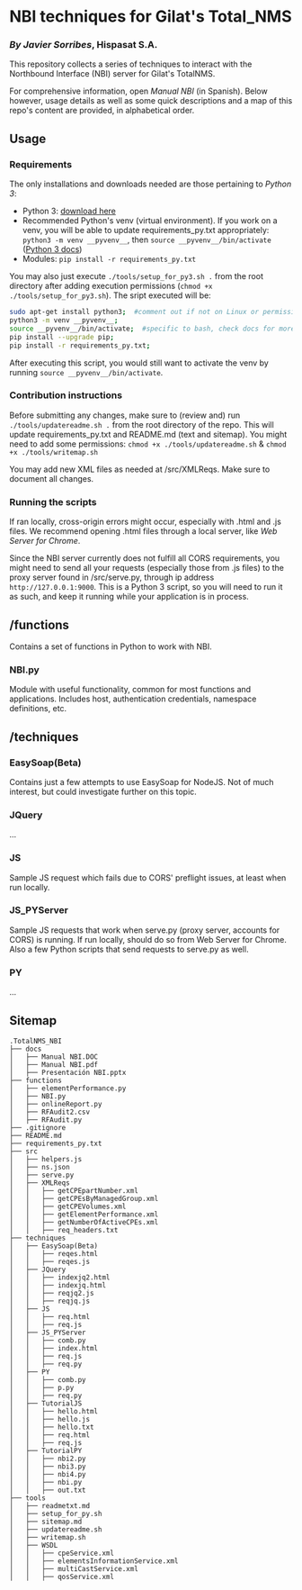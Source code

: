 NBI techniques for Gilat's Total_NMS
====================================
### *By Javier Sorribes*, Hispasat S.A.

This repository collects a series of techniques to interact with the Northbound Interface (NBI) server for Gilat's TotalNMS.

For comprehensive information, open *Manual NBI* (in Spanish). Below however, usage details as well as some quick descriptions and a map of this repo's content are provided, in alphabetical order.

Usage
-----
### Requirements
The only installations and downloads needed are those pertaining to *Python 3*:
- Python 3: [download here](https://www.python.org/downloads/)
- Recommended Python's venv (virtual environment). If you work on a venv, you will be able to update requirements_py.txt appropriately: `python3 -m venv __pyvenv__`, then `source __pyvenv__/bin/activate` ([Python 3 docs](https://docs.python.org/3/library/venv.html))
- Modules: `pip install -r requirements_py.txt`

You may also just execute `./tools/setup_for_py3.sh .` from the root directory after adding execution permissions (`chmod +x ./tools/setup_for_py3.sh`). The sript executed will be:
```bash
sudo apt-get install python3;  #comment out if not on Linux or permission errors
python3 -m venv __pyvenv__;
source __pyvenv__/bin/activate;  #specific to bash, check docs for more
pip install --upgrade pip;
pip install -r requirements_py.txt;
```
After executing this script, you would still want to activate the venv by running `source __pyvenv__/bin/activate`.

### Contribution instructions
Before submitting any changes, make sure to (review and) run `./tools/updatereadme.sh .` from the root directory of the repo. This will update requirements_py.txt and README.md (text and sitemap). You might need to add some permissions: `chmod +x ./tools/updatereadme.sh` & `chmod +x ./tools/writemap.sh`

You may add new XML files as needed at /src/XMLReqs. Make sure to document all changes.

### Running the scripts
If ran locally, cross-origin errors might occur, especially with .html and .js files. We recommend opening .html files through a local server, like *Web Server for Chrome*.

Since the NBI server currently does not fulfill all CORS requirements, you might need to send all your requests (especially those from .js files) to the proxy server found in /src/serve.py, through ip address `http://127.0.0.1:9000`. This is a Python 3 script, so you will need to run it as such, and keep it running while your application is in process.

/functions
----------
Contains a set of functions in Python to work with NBI.

### NBI.py
Module with useful functionality, common for most functions and applications. Includes host, authentication credentials, namespace definitions, etc.

/techniques
-----------
### EasySoap(Beta)
Contains just a few attempts to use EasySoap for NodeJS. Not of much interest, but could investigate further on this topic.

### JQuery
...

### JS
Sample JS request which fails due to CORS' preflight issues, at least when run locally.

### JS_PYServer
Sample JS requests that work when serve.py (proxy server, accounts for CORS) is running. If run locally, should do so from Web Server for  Chrome.
Also a few Python scripts that send requests to serve.py as well.

### PY
...
 
Sitemap
-------

```
.TotalNMS_NBI
├── docs
│   ├── Manual NBI.DOC
│   ├── Manual NBI.pdf
│   ├── Presentación NBI.pptx
├── functions
│   ├── elementPerformance.py
│   ├── NBI.py
│   ├── onlineReport.py
│   ├── RFAudit2.csv
│   ├── RFAudit.py
├── .gitignore
├── README.md
├── requirements_py.txt
├── src
│   ├── helpers.js
│   ├── ns.json
│   ├── serve.py
│   ├── XMLReqs
│   │   ├── getCPEpartNumber.xml
│   │   ├── getCPEsByManagedGroup.xml
│   │   ├── getCPEVolumes.xml
│   │   ├── getElementPerformance.xml
│   │   ├── getNumberOfActiveCPEs.xml
│   │   ├── req_headers.txt
├── techniques
│   ├── EasySoap(Beta)
│   │   ├── reqes.html
│   │   ├── reqes.js
│   ├── JQuery
│   │   ├── indexjq2.html
│   │   ├── indexjq.html
│   │   ├── reqjq2.js
│   │   ├── reqjq.js
│   ├── JS
│   │   ├── req.html
│   │   ├── req.js
│   ├── JS_PYServer
│   │   ├── comb.py
│   │   ├── index.html
│   │   ├── req.js
│   │   ├── req.py
│   ├── PY
│   │   ├── comb.py
│   │   ├── p.py
│   │   ├── req.py
│   ├── TutorialJS
│   │   ├── hello.html
│   │   ├── hello.js
│   │   ├── hello.txt
│   │   ├── req.html
│   │   ├── req.js
│   ├── TutorialPY
│   │   ├── nbi2.py
│   │   ├── nbi3.py
│   │   ├── nbi4.py
│   │   ├── nbi.py
│   │   ├── out.txt
├── tools
│   ├── readmetxt.md
│   ├── setup_for_py.sh
│   ├── sitemap.md
│   ├── updatereadme.sh
│   ├── writemap.sh
│   ├── WSDL
│   │   ├── cpeService.xml
│   │   ├── elementsInformationService.xml
│   │   ├── multiCastService.xml
│   │   ├── qosService.xml
```
